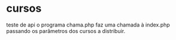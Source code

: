# cursos
teste de api
o programa chama.php faz uma chamada à index.php passando os parâmetros dos cursos a distribuir.
